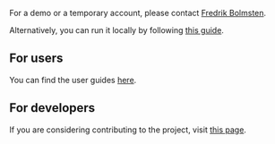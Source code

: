 
For a demo or a temporary account, please contact [Fredrik Bolmsten](mailto:fredrik.bolmsten@ess.eu).

Alternatively, you can run it locally by following [this guide](developer-guide/running_locally.md).

## For users

You can find the user guides [here](user-guide/overview.md).

## For developers

If you are considering contributing to the project, visit [this page](developer-guide/CONTRIBUTING.md).
